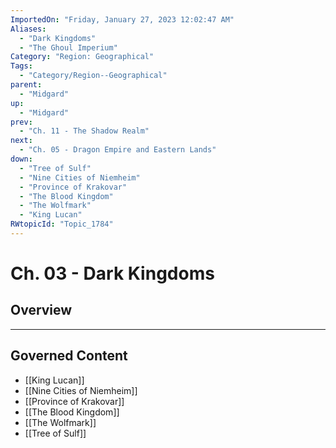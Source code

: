 ```yaml
---
ImportedOn: "Friday, January 27, 2023 12:02:47 AM"
Aliases:
  - "Dark Kingdoms"
  - "The Ghoul Imperium"
Category: "Region: Geographical"
Tags:
  - "Category/Region--Geographical"
parent:
  - "Midgard"
up:
  - "Midgard"
prev:
  - "Ch. 11 - The Shadow Realm"
next:
  - "Ch. 05 - Dragon Empire and Eastern Lands"
down:
  - "Tree of Sulf"
  - "Nine Cities of Niemheim"
  - "Province of Krakovar"
  - "The Blood Kingdom"
  - "The Wolfmark"
  - "King Lucan"
RWtopicId: "Topic_1784"
---
```

# Ch. 03 - Dark Kingdoms
## Overview
---
## Governed Content
- [[King Lucan]]
- [[Nine Cities of Niemheim]]
- [[Province of Krakovar]]
- [[The Blood Kingdom]]
- [[The Wolfmark]]
- [[Tree of Sulf]]

